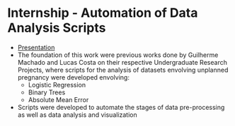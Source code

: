 # Internship - Automation of Data Analysis Scripts
- [Presentation](https://drive.google.com/file/d/1pGF26B-f0F45hyvzwhoQT2-WQS9UYDUj/view?usp=sharing)
- The foundation of this work were previous works done by Guilherme Machado and Lucas Costa on their respective Undergraduate Research Projects, where scripts for the analysis of datasets envolving unplanned pregnancy were developed envolving: 
  - Logistic Regression
  - Binary Trees
  - Absolute Mean Error
- Scripts were developed to automate the stages of data pre-processing as well as data analysis and visualization
